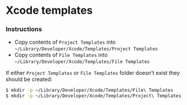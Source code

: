 # Xcode templates
### Instructions
- Copy contents of `Project Templates` into `~/Library/Developer/Xcode/Templates/Project Templates`
- Copy contents of `File Templates` into `~/Library/Developer/Xcode/Templates/File Templates`

If either `Project Templates` or `File Templates` folder doesn't exist they should be created:

```sh
$ mkdir -p ~/Library/Developer/Xcode/Templates/File\ Templates
$ mkdir -p ~/Library/Developer/Xcode/Templates/Project\ Templates
```
